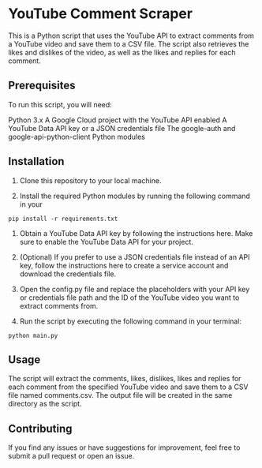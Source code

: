 # YouTube Comment Scraper

This is a Python script that uses the YouTube API to extract comments from a YouTube video and save them to a CSV file. The script also retrieves the likes and dislikes of the video, as well as the likes and replies for each comment.

## Prerequisites
To run this script, you will need:

Python 3.x
A Google Cloud project with the YouTube API enabled
A YouTube Data API key or a JSON credentials file
The google-auth and google-api-python-client Python modules

## Installation
1. Clone this repository to your local machine.
   
2. Install the required Python modules by running the following command in your
```
pip install -r requirements.txt
```

1. Obtain a YouTube Data API key by following the instructions here. Make sure to enable the YouTube Data API for your project.

2. (Optional) If you prefer to use a JSON credentials file instead of an API key, follow the instructions here to create a service account and download the credentials file.

3. Open the config.py file and replace the placeholders with your API key or credentials file path and the ID of the YouTube video you want to extract comments from.


6. Run the script by executing the following command in your terminal:
```
python main.py
```

## Usage
The script will extract the comments, likes, dislikes, likes and replies for each comment from the specified YouTube video and save them to a CSV file named comments.csv. The output file will be created in the same directory as the script.

## Contributing
If you find any issues or have suggestions for improvement, feel free to submit a pull request or open an issue.

